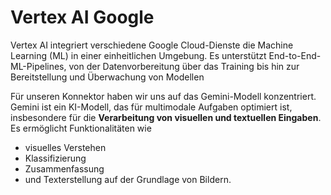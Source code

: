 # Vertex AI Google

Vertex AI integriert verschiedene Google Cloud-Dienste die Machine Learning (ML) in einer einheitlichen Umgebung. Es unterstützt End-to-End-ML-Pipelines, von der Datenvorbereitung über das Training bis hin zur Bereitstellung und Überwachung von Modellen

Für unseren Konnektor haben wir uns auf das Gemini-Modell konzentriert. Gemini ist ein KI-Modell, das für multimodale Aufgaben optimiert ist, insbesondere für die **Verarbeitung von visuellen und textuellen Eingaben**. Es ermöglicht Funktionalitäten wie 
- visuelles Verstehen
- Klassifizierung
- Zusammenfassung
- und Texterstellung auf der Grundlage von Bildern.
